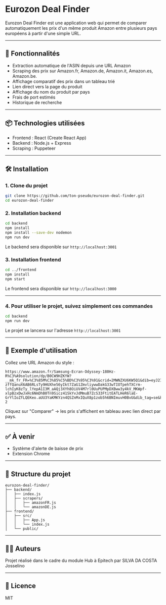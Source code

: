 # Eurozon Deal Finder

Eurozon Deal Finder est une application web qui permet de comparer automatiquement les prix d'un même produit Amazon entre plusieurs pays européens à partir d'une simple URL.

---

## 🚀 Fonctionnalités

* Extraction automatique de l'ASIN depuis une URL Amazon
* Scraping des prix sur Amazon.fr, Amazon.de, Amazon.it, Amazon.es, Amazon.be.
* Affichage comparatif des prix dans un tableau trié
* Lien direct vers la page du produit
* Affichage du nom du produit par pays
* Frais de port estimés
* Historique de recherche

---

## 📦 Technologies utilisées

* Frontend : React (Create React App)
* Backend : Node.js + Express
* Scraping : Puppeteer

---

## 🛠 Installation

### 1. Clone du projet

```bash
git clone https://github.com/ton-pseudo/eurozon-deal-finder.git
cd eurozon-deal-finder
```

### 2. Installation backend

```bash
cd backend
npm install
npm install --save-dev nodemon
npm run dev
```

Le backend sera disponible sur `http://localhost:3001`

### 3. Installation frontend

```bash
cd ../frontend
npm install
npm start
```

Le frontend sera disponible sur `http://localhost:3000`

---

### 4. Pour utiliser le projet, suivez simplement ces commandes

```bash
cd backend
npm run dev
```

Le projet se lancera sur l'adresse `http://localhost:3001`

---

## 📝 Exemple d'utilisation

Collez une URL Amazon du style :

```
https://www.amazon.fr/Samsung-Ecran-Odyssey-180Hz-R%C3%A9solution/dp/B0CW9HZKYW?__mk_fr_FR=%C3%85M%C3%85%C5%BD%C3%95%C3%91&crid=2MWNZXU6KW5Q1&dib=eyJ2IjoiMSJ9.O4mCjtJAHRGszBsGOqCOoEnbwtHlTbQSdbTZBOk5WgLulym5uVE3RH_Kb9PiCYhl_eTrAHiOAb1ky5Rlry3sjizp7Z3uifkqp3-zffQanuX6AB6RLsTy9HUXhe56yIkt7ZaG1ZmvliywwDakG33wTIOTpehTXCrm-lchIyK8zTy_lYepA1I3M_aAQj3XYh8OiUV4M7rl0UuPUPMpDXBww3y4kV_MKWpf-xlpBzxDwJxHc6NmDhB0Tn9Sicz41SkYvJdMmuB7ZcS33FtitEATLHeR6laE-GrYlIoZfLQEKeo.aUU3YaKMKYzn4QSZnMxIQuX8p1zob5h6BNImuvH0BvU&dib_tag=se&keywords=samsung+g5&qid=1747576066&sprefix=samsung+g5%2Caps%2C340&sr=8-2
```

Cliquez sur "Comparer" → les prix s'affichent en tableau avec lien direct par pays.

---

## ✅ À venir

* Système d'alerte de baisse de prix
* Extension Chrome

---

## 📁 Structure du projet

```
eurozon-deal-finder/
├── backend/
│   ├── index.js
│   ├── scrapers/
│   │   ├── amazonFR.js
│   │   └── amazonDE.js
├── frontend/
│   ├── src/
│   │   ├── App.js
│   │   └── index.js
│   └── public/
```

---

## 🧑‍💻 Auteurs

Projet réalisé dans le cadre du module Hub à Epitech par SILVA DA COSTA Josselino

---

## 📜 Licence

MIT
